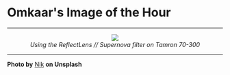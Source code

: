# Omkaar's Image of the Hour

---

<div align="center">

<a href="https://unsplash.com/photos/palm-fronds-against-a-sunset-sky-3ZMkvC45R_E">
  <img src="https://images.unsplash.com/photo-1753249583495-fce56b7321b6?crop=entropy&cs=tinysrgb&fit=max&fm=jpg&ixid=M3w3NjA2Nzh8MHwxfHJhbmRvbXx8fHx8fHx8fDE3NTM5MDU2MDB8&ixlib=rb-4.1.0&q=80&w=1080" style="max-width:100%; height:auto;">
</a>

<br>
<i>Using the ReflectLens // Supernova filter on Tamron 70-300</i>

</div>

---

**Photo by** [Nik](https://unsplash.com/@helloimnik) **on Unsplash**
